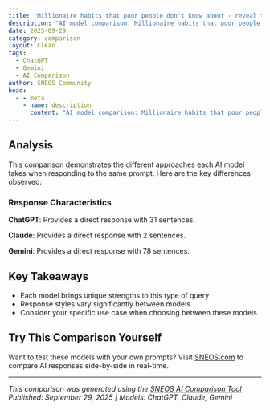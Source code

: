```yaml
---
title: "Millionaire habits that poor people don't know about - reveal the secrets"
description: "AI model comparison: Millionaire habits that poor people don't know about - reveal the secrets..."
date: 2025-09-29
category: comparison
layout: Clean
tags:
  - ChatGPT
  - Gemini
  - AI Comparison
author: SNEOS Community
head:
  - - meta
    - name: description
      content: "AI model comparison: Millionaire habits that poor people don't know about - reveal the secrets..."
---
```


<ChatComparison
  title="Millionaire habits that poor people don't know about - reveal the secrets"
  prompt="Millionaire habits that poor people don't know about - reveal the secrets"
  :responses='{
    "ChatGPT": "Certainly! Here are some millionaire habits that many people who struggle financially often aren\u2019t aware of or don\u2019t practice. These habits help build wealth steadily over time:\n\n1. **Consistent Saving and Investing**  \n   Millionaires prioritize saving a portion of their income regularly and investing it wisely. They understand the power of compound interest and long-term growth.\n\n2. **Mindset of Abundance and Growth**  \n   Wealthy individuals focus on opportunities and growth rather than scarcity. They believe in their ability to improve and seek continuous learning.\n\n3. **Setting Clear Goals**  \n   Millionaires set specific, measurable, achievable, relevant, and time-bound (SMART) goals. They plan their finances and career paths strategically.\n\n4. **Living Below Their Means**  \n   Even with substantial income, many millionaires practice frugality. They avoid lifestyle inflation and unnecessary debt, prioritizing value over status.\n\n5. **Multiple Streams of Income**  \n   They don\u2019t rely on a single source of income. They create multiple streams, such as investments, side businesses, royalties, or rental income, providing financial security.\n\n6. **Networking and Mentorship**  \n   Successful people build strong professional networks and seek mentors to accelerate their growth and make better financial decisions.\n\n7. **Continuous Education**  \n   Millionaires invest time and money in learning about finance, business, and personal development. They read books, attend seminars, and stay informed.\n\n8. **Taking Calculated Risks**  \n   Wealthy individuals are not reckless but know when to take well-researched risks to grow their wealth, such as starting a business or investing in stocks.\n\n9. **Tracking Expenses and Budgeting**  \n   They keep close tabs on their spending habits, maintain budgets, and regularly review their financial health to avoid leakage of money.\n\n10. **Healthy Lifestyle**  \n    Many millionaires understand that health is an asset. They invest in their physical and mental well-being to maintain productivity and longevity.\n\nBy adopting these habits, anyone can improve their financial situation over time. Wealth isn\u2019t just about how much you earn but how consistently and wisely you manage and grow your resources.",
    "Gemini": "It\u0027s less about \u0022secrets\u0022 and more about consistently applied habits and a different mindset. Here\u0027s a breakdown of millionaire habits that often differentiate them from those struggling financially:\n\n**1. Mindset \u0026 Beliefs:**\n\n*   **Growth Mindset:**  Millionaires believe their abilities and intelligence can be developed through dedication and hard work. They embrace challenges, see failures as learning opportunities, and persist in the face of setbacks.  *Poor people often have a fixed mindset, believing their abilities are innate and unchanging. They avoid challenges and give up easily.*\n*   **Abundance Mentality:** They believe there is enough success and wealth for everyone. They celebrate the success of others instead of feeling threatened. *Poor people often have a scarcity mentality, believing that resources are limited and competitive.*\n*   **Focus on Value Creation:** Millionaires focus on creating value for others. They ask \u0022How can I solve this problem?\u0022 or \u0022How can I improve this situation?\u0022 *Poor people often focus on getting value from others or solely on trading time for money.*\n*   **Long-Term Vision:**  They think in terms of years and decades, not just days and weeks. They prioritize long-term investments and delayed gratification.  *Poor people tend to focus on immediate needs and gratification, struggling to delay spending.*\n*   **Positive Self-Talk:** They maintain a positive internal dialogue and believe in their ability to succeed. *Poor people often engage in negative self-talk and doubt their capabilities.*\n*   **Embrace Calculated Risks:** They aren\u0027t afraid to take risks, but they are calculated and informed. They understand that risk is necessary for significant reward. *Poor people tend to be risk-averse, fearing failure and loss.*\n\n**2. Financial Habits:**\n\n*   **Live Below Their Means:**  Even as their income increases, they avoid lifestyle inflation and prioritize saving and investing.  *Poor people often spend everything they earn (or more) and accumulate debt.*\n*   **Budget and Track Expenses:** They know where their money is going and make conscious decisions about spending.  *Poor people often don\u0027t track their expenses and make impulsive purchases.*\n*   **Invest Regularly and Early:**  They understand the power of compounding and start investing as early as possible. They diversify their investments and seek professional advice when needed. *Poor people often procrastinate investing or don\u0027t invest at all due to lack of knowledge or perceived lack of funds.*\n*   **Pay Themselves First:**  They automatically save a percentage of their income before paying bills or other expenses. *Poor people often pay everyone else first and save whatever is left over (which is usually nothing).*\n*   **Avoid Bad Debt:** They avoid high-interest debt like credit card debt and prioritize paying off debt quickly. They understand the difference between good debt (e.g., mortgage, business loan) and bad debt. *Poor people often rely on credit cards and payday loans, perpetuating a cycle of debt.*\n*   **Continuously Seek Financial Education:** They read books, attend seminars, and consult with financial advisors to improve their financial literacy. *Poor people often avoid financial education, believing it\u0027s too complicated or not relevant to them.*\n\n**3. Work \u0026 Business Habits:**\n\n*   **Continuous Learning:** They are lifelong learners, constantly seeking to improve their skills and knowledge. They read books, attend workshops, and network with other successful people. *Poor people often stop learning after formal education and become stagnant.*\n*   **Set Clear Goals:** They have clearly defined goals and create a plan to achieve them. They track their progress and adjust their plan as needed. *Poor people often lack clear goals and drift aimlessly.*\n*   **Focus on Productivity, Not Just Activity:**  They prioritize tasks that will have the biggest impact on their goals. They delegate tasks and avoid time-wasting activities. *Poor people often mistake being busy for being productive, spending time on low-value activities.*\n*   **Network and Build Relationships:** They understand the importance of networking and build strong relationships with other successful people.  *Poor people often isolate themselves and lack a strong support network.*\n*   **Take Responsibility:** They take responsibility for their successes and failures. They don\u0027t blame others or make excuses. *Poor people often blame external factors for their problems and avoid taking responsibility.*\n*   **Hard Work \u0026 Perseverance:** While not glorified, hard work is still crucial. They are willing to put in the extra effort to achieve their goals and persevere through challenges. *Poor people may work hard, but often lack the focus and strategic direction to convert that effort into wealth.*\n*   **Seek Opportunities to Serve:**  Instead of just focusing on making money, they look for opportunities to serve others and add value. This often leads to new business ventures and increased wealth. *Poor people tend to focus solely on their own needs and desires.*\n\n**4. Health \u0026 Well-being:**\n\n*   **Prioritize Physical and Mental Health:** They understand that their health is their greatest asset and prioritize exercise, healthy eating, and stress management. *Poor people often neglect their health due to lack of time or resources.*\n*   **Get Enough Sleep:** They understand the importance of sleep for productivity and overall well-being. *Poor people often sacrifice sleep due to work or other commitments.*\n*   **Practice Gratitude:** They take time to appreciate what they have and focus on the positive aspects of their lives. *Poor people often focus on what they lack and feel resentful.*\n*   **Mindfulness and Self-Awareness:** They are aware of their thoughts, feelings, and behaviors and make conscious choices about how they respond to situations. *Poor people often react impulsively and lack self-awareness.*\n\n**Key Takeaways:**\n\n*   **It\u0027s not about luck, but about consistent habits and a specific mindset.**\n*   **Many of these habits are accessible to everyone, regardless of income level.**\n*   **Adopting these habits requires discipline, commitment, and a willingness to change.**\n*   **Financial literacy is essential. Educate yourself about money management and investing.**\n*   **Surround yourself with positive and supportive people who inspire you to achieve your goals.**\n\nIt\u0027s important to note that generalizing about \u0022poor people\u0022 can be problematic. Poverty is a complex issue with systemic causes. However, understanding the habits that contribute to financial success can empower individuals to improve their own circumstances.  Focus on implementing these habits in your own life, regardless of your current income level.\n"
  }'
  published-date="16:28"
/>

## Analysis

This comparison demonstrates the different approaches each AI model takes when responding to the same prompt. Here are the key differences observed:

### Response Characteristics

**ChatGPT**: Provides a direct response with 31 sentences. 

**Claude**: Provides a direct response with 2 sentences. 

**Gemini**: Provides a direct response with 78 sentences. 

## Key Takeaways

- Each model brings unique strengths to this type of query
- Response styles vary significantly between models
- Consider your specific use case when choosing between these models

## Try This Comparison Yourself

Want to test these models with your own prompts? Visit [SNEOS.com](https://sneos.com) to compare AI responses side-by-side in real-time.

---

*This comparison was generated using the [SNEOS AI Comparison Tool](https://sneos.com)*
*Published: September 29, 2025 | Models: ChatGPT, Claude, Gemini*
